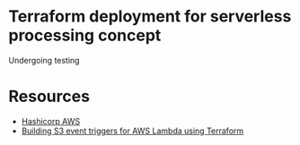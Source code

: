 # Terraform deployment for serverless processing concept

Undergoing testing

# Resources
- [Hashicorp AWS](https://registry.terraform.io/providers/hashicorp/aws)
- [Building S3 event triggers for AWS Lambda using Terraform](https://faun.pub/building-s3-event-triggers-for-aws-lambda-using-terraform-1d61a05b4c97)
